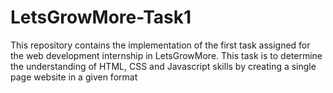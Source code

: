 # LetsGrowMore-Task1
This repository contains the implementation of the first task assigned for the web development internship in LetsGrowMore. This task is to determine the understanding  of HTML, CSS and Javascript skills by creating a single page website in a given format

